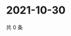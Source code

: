 # 2021-10-30

共 0 条

<!-- BEGIN WEIBO -->
<!-- 最后更新时间 Sat Oct 30 2021 21:18:00 GMT+0800 (China Standard Time) -->

<!-- END WEIBO -->
